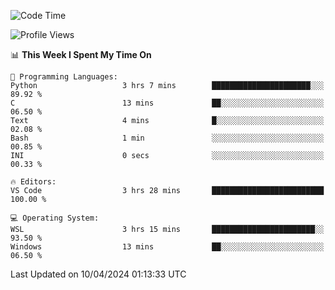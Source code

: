 <!--START_SECTION:waka-->
![Code Time](http://img.shields.io/badge/Code%20Time-608%20hrs-blue)

![Profile Views](http://img.shields.io/badge/Profile%20Views-30-blue)

📊 **This Week I Spent My Time On** 

```text
💬 Programming Languages: 
Python                   3 hrs 7 mins        ██████████████████████░░░   89.92 % 
C                        13 mins             ██░░░░░░░░░░░░░░░░░░░░░░░   06.50 % 
Text                     4 mins              █░░░░░░░░░░░░░░░░░░░░░░░░   02.08 % 
Bash                     1 min               ░░░░░░░░░░░░░░░░░░░░░░░░░   00.85 % 
INI                      0 secs              ░░░░░░░░░░░░░░░░░░░░░░░░░   00.33 % 

🔥 Editors: 
VS Code                  3 hrs 28 mins       █████████████████████████   100.00 % 

💻 Operating System: 
WSL                      3 hrs 15 mins       ███████████████████████░░   93.50 % 
Windows                  13 mins             ██░░░░░░░░░░░░░░░░░░░░░░░   06.50 % 
```


 Last Updated on 10/04/2024 01:13:33 UTC
<!--END_SECTION:waka-->
